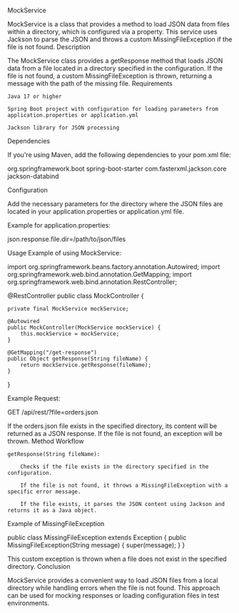 MockService

MockService is a class that provides a method to load JSON data from files within a directory, which is configured via a property. This service uses Jackson to parse the JSON and throws a custom MissingFileException if the file is not found.
Description

The MockService class provides a getResponse method that loads JSON data from a file located in a directory specified in the configuration. If the file is not found, a custom MissingFileException is thrown, returning a message with the path of the missing file.
Requirements

    Java 17 or higher

    Spring Boot project with configuration for loading parameters from application.properties or application.yml

    Jackson library for JSON processing

Dependencies

If you're using Maven, add the following dependencies to your pom.xml file:

<dependencies>
    <dependency>
        <groupId>org.springframework.boot</groupId>
        <artifactId>spring-boot-starter</artifactId>
    </dependency>
    <dependency>
        <groupId>com.fasterxml.jackson.core</groupId>
        <artifactId>jackson-databind</artifactId>
    </dependency>
</dependencies>

Configuration

Add the necessary parameters for the directory where the JSON files are located in your application.properties or application.yml file.

Example for application.properties:

json.response.file.dir=/path/to/json/files

Usage
Example of using MockService:

import org.springframework.beans.factory.annotation.Autowired;
import org.springframework.web.bind.annotation.GetMapping;
import org.springframework.web.bind.annotation.RestController;

@RestController
public class MockController {

    private final MockService mockService;

    @Autowired
    public MockController(MockService mockService) {
        this.mockService = mockService;
    }

    @GetMapping("/get-response")
    public Object getResponse(String fileName) {
        return mockService.getResponse(fileName);
    }
}

Example Request:

GET /api/rest/?file=orders.json

If the orders.json file exists in the specified directory, its content will be returned as a JSON response. If the file is not found, an exception will be thrown.
Method Workflow

    getResponse(String fileName):

        Checks if the file exists in the directory specified in the configuration.

        If the file is not found, it throws a MissingFileException with a specific error message.

        If the file exists, it parses the JSON content using Jackson and returns it as a Java object.

Example of MissingFileException

public class MissingFileException extends Exception {
    public MissingFileException(String message) {
        super(message);
    }
}

This custom exception is thrown when a file does not exist in the specified directory.
Conclusion

MockService provides a convenient way to load JSON files from a local directory while handling errors when the file is not found. This approach can be used for mocking responses or loading configuration files in test environments.